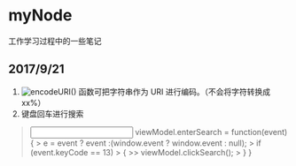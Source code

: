 # myNode
工作学习过程中的一些笔记

## 2017/9/21
1. ![encodeURI()](http://www.w3school.com.cn/jsref/jsref_encodeuri.asp) 函数可把字符串作为 URI 进行编码。（不会将字符转换成xx%）
2. 键盘回车进行搜索
> <input type="text" onkeydown="viewModel.enterSearch(event)">
> viewModel.enterSearch = function(event){
>>    	e = event ? event :(window.event ? window.event : null);  
>>	    if (event.keyCode == 13)  
>>	    {  
>>>	    	viewModel.clickSearch();  
>>	    }  
>   }
